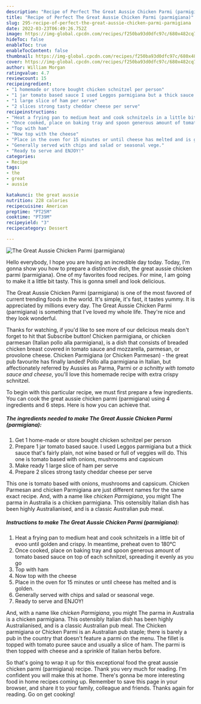 ```yaml
---
description: "Recipe of Perfect The Great Aussie Chicken Parmi (parmigiana)"
title: "Recipe of Perfect The Great Aussie Chicken Parmi (parmigiana)"
slug: 295-recipe-of-perfect-the-great-aussie-chicken-parmi-parmigiana
date: 2022-03-23T06:49:26.752Z
image: https://img-global.cpcdn.com/recipes/f250ba93d0dfc97c/680x482cq70/the-great-aussie-chicken-parmi-parmigiana-recipe-main-photo.jpg
hideToc: false
enableToc: true
enableTocContent: false
thumbnail: https://img-global.cpcdn.com/recipes/f250ba93d0dfc97c/680x482cq70/the-great-aussie-chicken-parmi-parmigiana-recipe-main-photo.jpg
cover: https://img-global.cpcdn.com/recipes/f250ba93d0dfc97c/680x482cq70/the-great-aussie-chicken-parmi-parmigiana-recipe-main-photo.jpg
author: William Morgan
ratingvalue: 4.7
reviewcount: 15
recipeingredient:
- "1 homemade or store bought chicken schnitzel per person"
- "1 jar tomato based sauce I used Leggos parmigiana but a thick sauce thats fairly plain not wine based or full of veggies will do This one is tomato based with onions mushrooms and capsicum"
- "1 large slice of ham per serve"
- "2 slices strong tasty cheddar cheese per serve"
recipeinstructions:
- "Heat a frying pan to medium heat and cook schnitzels in a little bit of evoo until golden and crispy. In meantime, preheat oven to 180℃"
- "Once cooked, place on baking tray and spoon generous amount of tomato based sauce on top of each schnitzel, spreading it evenly as you go"
- "Top with ham"
- "Now top with the cheese"
- "Place in the oven for 15 minutes or until cheese has melted and is golden."
- "Generally served with chips and salad or seasonal vege."
- "Ready to serve and ENJOY!"
categories:
- Recipe
tags:
- the
- great
- aussie

katakunci: the great aussie 
nutrition: 228 calories
recipecuisine: American
preptime: "PT25M"
cooktime: "PT39M"
recipeyield: "3"
recipecategory: Dessert

---
```



![The Great Aussie Chicken Parmi (parmigiana)](https://img-global.cpcdn.com/recipes/f250ba93d0dfc97c/680x482cq70/the-great-aussie-chicken-parmi-parmigiana-recipe-main-photo.jpg)

Hello everybody, I hope you are having an incredible day today. Today, I'm gonna show you how to prepare a distinctive dish, the great aussie chicken parmi (parmigiana). One of my favorites food recipes. For mine, I am going to make it a little bit tasty. This is gonna smell and look delicious.

The Great Aussie Chicken Parmi (parmigiana) is one of the most favored of current trending foods in the world. It's simple, it's fast, it tastes yummy. It is appreciated by millions every day. The Great Aussie Chicken Parmi (parmigiana) is something that I've loved my whole life. They're nice and they look wonderful.

Thanks for watching, if you&#39;d like to see more of our delicious meals don&#39;t forget to hit that Subscribe button! Chicken parmigiana, or chicken parmesan (Italian pollo alla parmigiana), is a dish that consists of breaded chicken breast covered in tomato sauce and mozzarella, parmesan, or provolone cheese. Chicken Parmigiana (or Chicken Parmesan) - the great pub favourite has finally landed! Pollo alla parmigiana in Italian, but affectionately referred by Aussies as Parma, Parmi or *a schnitty with tomato sauce and cheese*, you&#39;ll love this homemade recipe with extra crispy schnitzel.


To begin with this particular recipe, we must first prepare a few ingredients. You can cook the great aussie chicken parmi (parmigiana) using 4 ingredients and 6 steps. Here is how you can achieve that.

<!--inarticleads1-->

##### The ingredients needed to make The Great Aussie Chicken Parmi (parmigiana):

1. Get 1 home-made or store bought chicken schnitzel per person
1. Prepare 1 jar tomato based sauce. I used Leggos parmigiana but a thick sauce that&#39;s fairly plain, not wine based or full of veggies will do. This one is tomato based with onions, mushrooms and capsicum
1. Make ready 1 large slice of ham per serve
1. Prepare 2 slices strong tasty cheddar cheese per serve


This one is tomato based with onions, mushrooms and capsicum. Chicken Parmesan and chicken Parmigiana are just different names for the same exact recipe. And, with a name like *chicken Parmigiana*, you might The parma in Australia is a chicken parmigiana. This ostensibly Italian dish has been highly Australianised, and is a classic Australian pub meal. 

<!--inarticleads2-->

##### Instructions to make The Great Aussie Chicken Parmi (parmigiana):

1. Heat a frying pan to medium heat and cook schnitzels in a little bit of evoo until golden and crispy. In meantime, preheat oven to 180℃
1. Once cooked, place on baking tray and spoon generous amount of tomato based sauce on top of each schnitzel, spreading it evenly as you go
1. Top with ham
1. Now top with the cheese
1. Place in the oven for 15 minutes or until cheese has melted and is golden.
1. Generally served with chips and salad or seasonal vege.
1. Ready to serve and ENJOY!

And, with a name like *chicken Parmigiana*, you might The parma in Australia is a chicken parmigiana. This ostensibly Italian dish has been highly Australianised, and is a classic Australian pub meal. The Chicken parmigiana or Chicken Parmi is an Australian pub staple; there is barely a pub in the country that doesn&#39;t feature a parmi on the menu. The fillet is topped with tomato puree sauce and usually a slice of ham. The parmi is then topped with cheese and a sprinkle of Italian herbs before. 

So that's going to wrap it up for this exceptional food the great aussie chicken parmi (parmigiana) recipe. Thank you very much for reading. I'm confident you will make this at home. There's gonna be more interesting food in home recipes coming up. Remember to save this page in your browser, and share it to your family, colleague and friends. Thanks again for reading. Go on get cooking!
